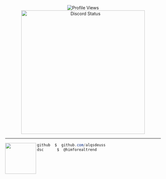 <div align="center">
  <img src="https://count.getloli.com/@alqsdeuss?name=alqsdeuss&theme=booru-r6gdrawfriends&padding=7&offset=0&align=top&scale=1&pixelated=1&darkmode=auto" alt="Profile Views" />
</div>


<div align="center">
  <a href="https://discord.com/users/1106121476932898946">
    <img src="https://lanyard-profile-readme.vercel.app/api/1106121476932898946?bg=0d1117&animated=true&hideDiscriminator=false&borderRadius=25px" alt="Discord Status" width="400px" />
  </a>
</div>

---

<img align="left" src="https://31.media.tumblr.com/75e78a6a35b2f4c53dedb22b6eacb2b2/tumblr_mr3uapgZ511s1k544o1_500.gif" width="100"/>

```csharp
github  $  github.com/alqsdeuss
dsc      $  @himforealtrend
